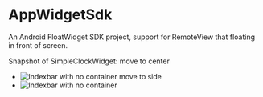 AppWidgetSdk
============
An Android FloatWidget SDK project, support for RemoteView that floating in front of screen.

 Snapshot of SimpleClockWidget:
 move to center
+ ![Indexbar with no container](https://raw.githubusercontent.com/liuchonghui/AppWidgetSdk/master/mages/snapshot01.jpg)
 move to side
+ ![Indexbar with no container](https://raw.githubusercontent.com/liuchonghui/AppWidgetSdk/master/mages/snapshot02.jpg)
